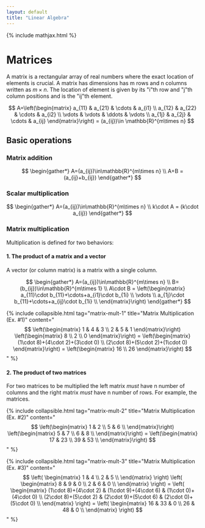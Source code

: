 ```yaml
---
layout: default
title: "Linear Algebra"
---
```


{% include mathjax.html %}

# Matrices

A matrix is a rectangular array of real numbers where the exact location of
elements is crucial. A matrix has dimensions has m rows and n columns
written as $m\times n$. The location of element is given by its "i"th
row and "j"th column positions and is the "ij"th element.

$$
A=\left(\begin{matrix}
a_{11} & a_{21} & \cdots & a_{i1} \\
a_{12} & a_{22} & \cdots & a_{i2} \\
\vdots & \vdots & \ddots & \vdots \\
a_{1j} & a_{2j} & \cdots & a_{ij}
\end{matrix}\right) = (a_{ij})\in \mathbb{R}^{m\times n}
$$

## Basic operations

### Matrix addition

$$
\begin{gather*}
A=(a_{ij})\in\mathbb{R}^{m\times n} \\
A+B = (a_{ij}+b_{ij})
\end{gather*}
$$

### Scalar multiplication

$$
\begin{gather*}
A=(a_{ij})\in\mathbb{R}^{m\times n} \\
k\cdot A = (k\cdot a_{ij})
\end{gather*}
$$

### Matrix multiplication

Multiplication is defined for two behaviors:

#### 1. The product of a matrix and a vector

A vector (or column matrix) is a matrix with a single column.

$$
\begin{gather*}
A=(a_{ij})\in\mathbb{R}^{m\times n} \\
B=(b_{ij})\in\mathbb{R}^{m\times 1} \\
A\cdot B =
\left(\begin{matrix}
a_{11}\cdot b_{11}+\cdots+a_{i1}\cdot b_{1i} \\
\vdots \\
a_{1j}\cdot b_{11}+\cdots+a_{ij}\cdot b_{1i} \\
\end{matrix}\right)
\end{gather*}
$$

{% include collapsible.html
tag="matrix-mult-1"
title="Matrix Multiplication (Ex. #1)"
content="
$$
\left(\begin{matrix}
1 & 4 & 3 \\
2 & 5 & 1
\end{matrix}\right)
\left(\begin{matrix}
8 \\
2 \\
0
\end{matrix}\right) =
\left(\begin{matrix}
(1\cdot 8)+(4\cdot 2)+(3\cdot 0) \\
(2\cdot 8)+(5\cdot 2)+(1\cdot 0)
\end{matrix}\right) =
\left(\begin{matrix}
16 \\
26
\end{matrix}\right)
$$
" %}

#### 2. The product of two matrices

For two matrices to be multiplied the left matrix *must* have n number of
columns and the right matrix *must* have n number of rows. For example, the
matrices.

{% include collapsible.html
tag="matrix-mult-2"
title="Matrix Multiplication (Ex. #2)"
content="
$$
\left(\begin{matrix}
1 & 2 \\
5 & 6 \\
\end{matrix}\right)
\left(\begin{matrix}
5 & 7 \\
6 & 8 \\
\end{matrix}\right) =
\left(\begin{matrix}
17 & 23 \\
39 & 53 \\
\end{matrix}\right)
$$
" %}

{% include collapsible.html
tag="matrix-mult-3"
title="Matrix Multiplication (Ex. #3)"
content="
$$
\left(
\begin{matrix}
1 & 4 \\
2 & 5 \\
\end{matrix}
\right)
\left(
\begin{matrix}
8 & 9 & 0 \\
2 & 6 & 0 \\
\end{matrix}
\right) =
\left(
\begin{matrix}
(1\cdot 8)+(4\cdot 2) & (1\cdot 9)+(4\cdot 6) & (1\cdot 0)+(4\cdot 0) \\
(2\cdot 8)+(5\cdot 2) & (2\cdot 9)+(5\cdot 6) & (2\cdot 0)+(5\cdot 0) \\
\end{matrix}
\right) =
\left(
\begin{matrix}
16 & 33 & 0 \\
26 & 48 & 0 \\
\end{matrix}
\right)
$$
" %}

